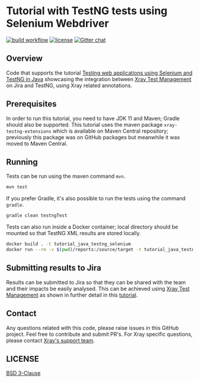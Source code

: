 # Tutorial with TestNG tests using Selenium Webdriver

[![build workflow](https://github.com/Xray-App/tutorial-java-testng-selenium/actions/workflows/main.yml/badge.svg)](https://github.com/Xray-App/tutorial-java-testng-selenium/actions/workflows/main.yml)
[![license](https://img.shields.io/badge/License-BSD%203--Clause-green.svg)](https://opensource.org/licenses/BSD-3-Clause)
[![Gitter chat](https://badges.gitter.im/gitterHQ/gitter.png)](https://gitter.im/Xray-App/community)

## Overview

Code that supports the tutorial [Testing web applications using Selenium and TestNG in Java](https://docs.getxray.app/display/XRAYCLOUD/Testing+web+applications+using+Selenium+and+TestNG+in+Java) showcasing the integration between [Xray Test Management](https://www.getxray.app/) on Jira and TestNG, using Xray related annotations.

## Prerequisites

In order to run this tutorial, you need to have JDK 11 and Maven; Gradle should also be supported.
This tutorial uses the maven package `xray-testng-extensions` which is available on Maven Central repository; previously this package was on GitHub packages but meanwhile it was moved to Maven Central.

## Running

Tests can be run using the maven command `mvn`.

```bash
mvn test
```

If you prefer Gradle, it's also possible to run the tests using the command `gradle`.

```bash
gradle clean testngTest
```

Tests can also run inside a Docker container; local directory should be mounted so that TestNG XML results are stored locally.

```bash
docker build . -t tutorial_java_testng_selenium
docker run --rm -v $(pwd)/reports:/source/target -t tutorial_java_testng_selenium
```

## Submitting results to Jira

Results can be submitted to Jira so that they can be shared with the team and their impacts be easily analysed.
This can be achieved using [Xray Test Management](https://www.getxray.app/) as shown in further detail in this [tutorial](https://docs.getxray.app/display/XRAYCLOUD/Testing+web+applications+using+Selenium+and+TestNG+in+Java).

## Contact

Any questions related with this code, please raise issues in this GitHub project. Feel free to contribute and submit PR's.
For Xray specific questions, please contact [Xray's support team](https://jira.getxray.app/servicedesk/customer/portal/2).

## LICENSE

[BSD 3-Clause](LICENSE)
